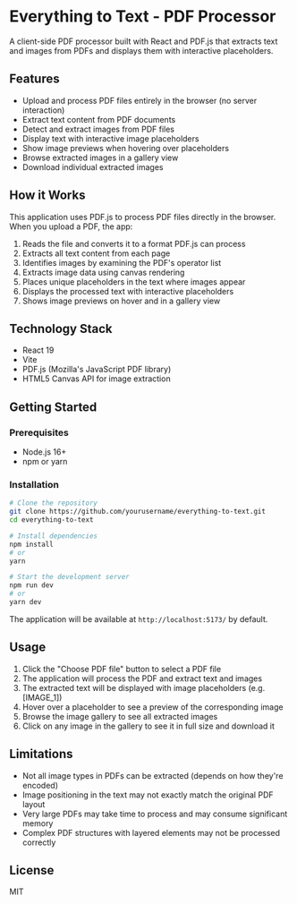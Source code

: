 # Everything to Text - PDF Processor

A client-side PDF processor built with React and PDF.js that extracts text and images from PDFs and displays them with interactive placeholders.

## Features

- Upload and process PDF files entirely in the browser (no server interaction)
- Extract text content from PDF documents
- Detect and extract images from PDF files
- Display text with interactive image placeholders
- Show image previews when hovering over placeholders
- Browse extracted images in a gallery view
- Download individual extracted images

## How it Works

This application uses PDF.js to process PDF files directly in the browser. When you upload a PDF, the app:

1. Reads the file and converts it to a format PDF.js can process
2. Extracts all text content from each page
3. Identifies images by examining the PDF's operator list
4. Extracts image data using canvas rendering
5. Places unique placeholders in the text where images appear
6. Displays the processed text with interactive placeholders
7. Shows image previews on hover and in a gallery view

## Technology Stack

- React 19
- Vite
- PDF.js (Mozilla's JavaScript PDF library)
- HTML5 Canvas API for image extraction

## Getting Started

### Prerequisites

- Node.js 16+
- npm or yarn

### Installation

```bash
# Clone the repository
git clone https://github.com/yourusername/everything-to-text.git
cd everything-to-text

# Install dependencies
npm install
# or
yarn

# Start the development server
npm run dev
# or
yarn dev
```

The application will be available at `http://localhost:5173/` by default.

## Usage

1. Click the "Choose PDF file" button to select a PDF file
2. The application will process the PDF and extract text and images
3. The extracted text will be displayed with image placeholders (e.g. [IMAGE_1])
4. Hover over a placeholder to see a preview of the corresponding image
5. Browse the image gallery to see all extracted images
6. Click on any image in the gallery to see it in full size and download it

## Limitations

- Not all image types in PDFs can be extracted (depends on how they're encoded)
- Image positioning in the text may not exactly match the original PDF layout
- Very large PDFs may take time to process and may consume significant memory
- Complex PDF structures with layered elements may not be processed correctly

## License

MIT
